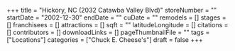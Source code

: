 +++
title = "Hickory, NC (2032 Catawba Valley Blvd)"
storeNumber = ""
startDate = "2002-12-30"
endDate = ""
cuDate = ""
remodels = []
stages = []
franchisees = []
attractions = []
sqft = ""
latitudeLongitude = []
citations = []
contributors = []
downloadLinks = []
pageThumbnailFile = ""
tags = ["Locations"]
categories = ["Chuck E. Cheese's"]
draft = false
+++
